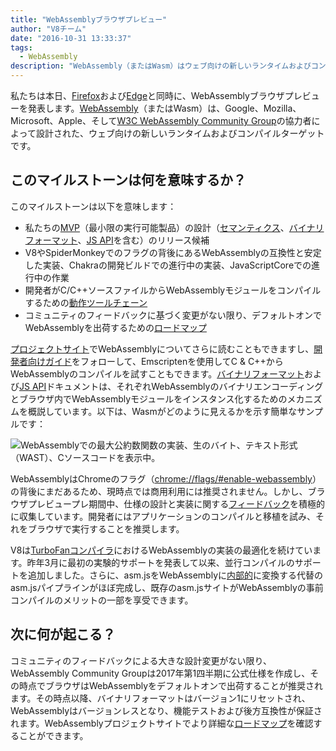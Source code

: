 ```yaml
---
title: "WebAssemblyブラウザプレビュー"
author: "V8チーム"
date: "2016-10-31 13:33:37"
tags: 
  - WebAssembly
description: "WebAssembly（またはWasm）はウェブ向けの新しいランタイムおよびコンパイルターゲットであり、現在Chrome Canaryでフラグの背後で利用できます！"
---
```

私たちは本日、[Firefox](https://hacks.mozilla.org/2016/10/webassembly-browser-preview)および[Edge](https://blogs.windows.com/msedgedev/2016/10/31/webassembly-browser-preview/)と同時に、WebAssemblyブラウザプレビューを発表します。[WebAssembly](http://webassembly.org/)（またはWasm）は、Google、Mozilla、Microsoft、Apple、そして[W3C WebAssembly Community Group](https://www.w3.org/community/webassembly/)の協力者によって設計された、ウェブ向けの新しいランタイムおよびコンパイルターゲットです。

<!--truncate-->
## このマイルストーンは何を意味するか？

このマイルストーンは以下を意味します：

- 私たちの[MVP](http://webassembly.org/docs/mvp/)（最小限の実行可能製品）の設計（[セマンティクス](http://webassembly.org/docs/semantics/)、[バイナリフォーマット](http://webassembly.org/docs/binary-encoding/)、[JS API](http://webassembly.org/docs/js/)を含む）のリリース候補
- V8やSpiderMonkeyでのフラグの背後にあるWebAssemblyの互換性と安定した実装、Chakraの開発ビルドでの進行中の実装、JavaScriptCoreでの進行中の作業
- 開発者がC/C++ソースファイルからWebAssemblyモジュールをコンパイルするための[動作ツールチェーン](http://webassembly.org/getting-started/developers-guide/)
- コミュニティのフィードバックに基づく変更がない限り、デフォルトオンでWebAssemblyを出荷するための[ロードマップ](http://webassembly.org/roadmap/)

[プロジェクトサイト](http://webassembly.org/)でWebAssemblyについてさらに読むこともできますし、[開発者向けガイド](http://webassembly.org/getting-started/developers-guide/)をフォローして、Emscriptenを使用してC & C++からWebAssemblyのコンパイルを試すこともできます。[バイナリフォーマット](http://webassembly.org/docs/binary-encoding/)および[JS API](http://webassembly.org/docs/js/)ドキュメントは、それぞれWebAssemblyのバイナリエンコーディングとブラウザ内でWebAssemblyモジュールをインスタンス化するためのメカニズムを概説しています。以下は、Wasmがどのように見えるかを示す簡単なサンプルです：

![WebAssemblyでの最大公約数関数の実装、生のバイト、テキスト形式（WAST）、Cソースコードを表示中。](/_img/webassembly-browser-preview/gcd.svg)

WebAssemblyはChromeのフラグ（[chrome://flags/#enable-webassembly](chrome://flags/#enable-webassembly)）の背後にまだあるため、現時点では商用利用には推奨されません。しかし、ブラウザプレビュープレ期間中、仕様の設計と実装に関する[フィードバック](http://webassembly.org/community/feedback/)を積極的に収集しています。開発者にはアプリケーションのコンパイルと移植を試み、それをブラウザで実行することを推奨します。

V8は[TurboFanコンパイラ](/blog/turbofan-jit)におけるWebAssemblyの実装の最適化を続けています。昨年3月に最初の実験的サポートを発表して以来、並行コンパイルのサポートを追加しました。さらに、asm.jsをWebAssemblyに[内部的](https://www.chromestatus.com/feature/5053365658583040)に変換する代替のasm.jsパイプラインがほぼ完成し、既存のasm.jsサイトがWebAssemblyの事前コンパイルのメリットの一部を享受できます。

## 次に何が起こる？

コミュニティのフィードバックによる大きな設計変更がない限り、WebAssembly Community Groupは2017年第1四半期に公式仕様を作成し、その時点でブラウザはWebAssemblyをデフォルトオンで出荷することが推奨されます。その時点以降、バイナリフォーマットはバージョン1にリセットされ、WebAssemblyはバージョンレスとなり、機能テストおよび後方互換性が保証されます。WebAssemblyプロジェクトサイトでより詳細な[ロードマップ](http://webassembly.org/roadmap/)を確認することができます。

